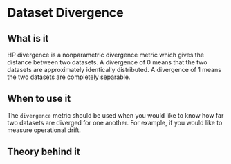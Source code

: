 # Dataset Divergence

## What is it

HP divergence is a nonparametric divergence metric which gives the distance between two datasets. A divergence of 0 means that the two datasets are approximately identically distributed. A divergence of 1 means the two datasets are completely separable.

## When to use it

The `divergence` metric should be used when you would like to know how far two datasets are diverged for one another. For example, if you would like to measure operational drift.

## Theory behind it
